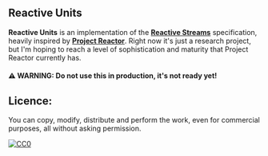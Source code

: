 ## Reactive Units
**Reactive Units** is an implementation of the <a href="http://www.reactive-streams.org/">**Reactive Streams**</a> specification, heavily inspired by <a href="https://projectreactor.io/">**Project Reactor**</a>. Right now it's just a research project, but I'm hoping to reach a level of sophistication and maturity that Project Reactor currently has.

#### ⚠ WARNING: Do not use this in production, it's not ready yet!

## Licence:
You can copy, modify, distribute and perform the work, even for commercial purposes, all without asking permission. 

<a href="https://creativecommons.org/publicdomain/zero/1.0/">
<img src="https://camo.githubusercontent.com/44a6ab6a55bb37787cb126a500bd4a70b38250c7636665b3e8ff6ae26556ac2d/687474703a2f2f692e6372656174697665636f6d6d6f6e732e6f72672f702f7a65726f2f312e302f38387833312e706e67" alt="CC0" data-canonical-src="http://i.creativecommons.org/p/zero/1.0/88x31.png" style="max-width:100%;">
</a>
